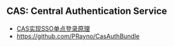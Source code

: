 ## CAS: Central Authentication Service
- [CAS实现SSO单点登录原理](http://www.coin163.com/java/cas/cas.html)
- https://github.com/PRayno/CasAuthBundle